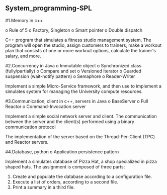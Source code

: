 ## System_programming-SPL

#1.Memory in c++

o	Rule of 5
o	Factory, Singleton
o	Smart pointer
o	Double dispatch

C++ program that
simulates a fitness studio management system. The
program will open the studio, assign customers to trainers,
make a workout plan that consists of one or more workout
options, calculate the trainer's salary, and more.


#2.Concurrency in Java
o	Immutable object
o	Synchronized class (fully/partially)
o	Compare and set
o	Versioned Iterator
o	Guarded suspension (wait-notify pattern)
o	Semaphore
o	Reader-Writer

Implement a simple Micro-Service framework,
and then use to implement a simulates system for managing the University compute resources.

#3.Communication, client in c++, servers in Java
o	BaseServer
o	Full Reactor
o	Command-Invocation server

Implement a simple social network server and
client. The communication between the server and the client(s)
performed using a binary communication protocol

The implementation of the server based on the Thread-Per-Client
(TPC) and Reactor servers.


#4.Database, python
o	Application persistence pattern

Implement a simulates database of Pizza Hat, a shop specialized in pizza
shaped hats. The assignment is composed of three parts:
1. Create and populate the database according to a configuration file.
2. Execute a list of orders, according to a second file.
3. Print a summary in a third file.
